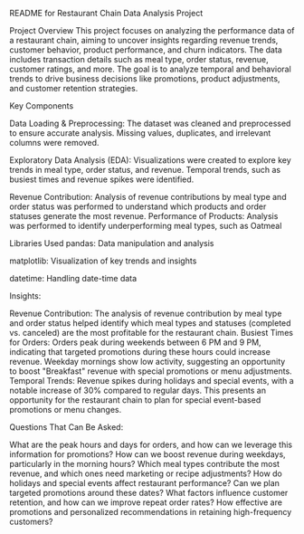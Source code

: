 
README for Restaurant Chain Data Analysis Project

Project Overview
This project focuses on analyzing the performance data of a restaurant chain, aiming to uncover insights regarding revenue trends, customer behavior, product performance, and churn indicators. The data includes transaction details such as meal type, order status, revenue, customer ratings, and more. The goal is to analyze temporal and behavioral trends to drive business decisions like promotions, product adjustments, and customer retention strategies.

Key Components

Data Loading & Preprocessing:
The dataset was cleaned and preprocessed to ensure accurate analysis.
Missing values, duplicates, and irrelevant columns were removed.

Exploratory Data Analysis (EDA):
Visualizations were created to explore key trends in meal type, order status, and revenue.
Temporal trends, such as busiest times and revenue spikes were identified.

Revenue Contribution:
Analysis of revenue contributions by meal type and order status was performed to understand which products and order statuses generate the most revenue.
Performance of Products:
Analysis was performed to identify underperforming meal types, such as Oatmeal


Libraries Used
pandas: Data manipulation and analysis

matplotlib: Visualization of key trends and insights

datetime: Handling date-time data

Insights:

Revenue Contribution: The analysis of revenue contribution by meal type and order status helped identify which meal types and statuses (completed vs. canceled) are the most profitable for the restaurant chain.
Busiest Times for Orders: Orders peak during weekends between 6 PM and 9 PM, indicating that targeted promotions during these hours could increase revenue. Weekday mornings show low activity, suggesting an opportunity to boost "Breakfast" revenue with special promotions or menu adjustments.
Temporal Trends: Revenue spikes during holidays and special events, with a notable increase of 30% compared to regular days. This presents an opportunity for the restaurant chain to plan for special event-based promotions or menu changes.

Questions That Can Be Asked:

What are the peak hours and days for orders, and how can we leverage this information for promotions?
How can we boost revenue during weekdays, particularly in the morning hours?
Which meal types contribute the most revenue, and which ones need marketing or recipe adjustments?
How do holidays and special events affect restaurant performance? Can we plan targeted promotions around these dates?
What factors influence customer retention, and how can we improve repeat order rates?
How effective are promotions and personalized recommendations in retaining high-frequency customers?
